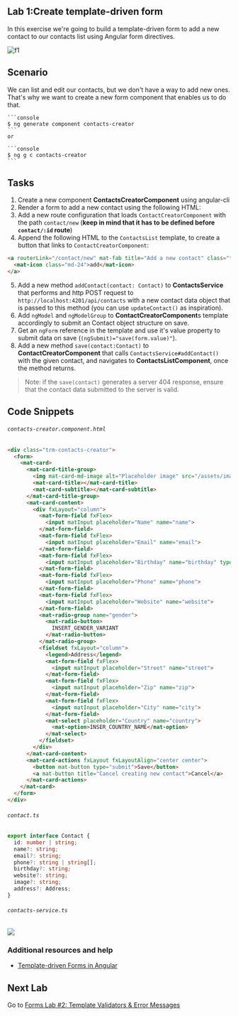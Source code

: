 ## Lab 1:Create template-driven form

In this exercise we're going to build a template-driven form to add a new contact to our contacts list using Angular form directives.

![f1](https://user-images.githubusercontent.com/210413/46901357-79843780-cf0e-11e8-9a26-47785fd26c22.jpg)


## Scenario

We can list and edit our contacts, but we don't have a way to add new ones. That's why we want to create a new form component that enables us to do that.

    ```console
    $ ng generate component contacts-creator
    ```
    or

    ```console
    $ ng g c contacts-creator
    ```
    
## Tasks

1. Create a new component **ContactsCreatorComponent** using angular-cli
2. Render a form to add a new contact using the following HTML:
3. Add a new route configuration that loads `ContactCreatorComponent` with the path `contact/new` (**keep in mind that it has to be defined before `contact/:id` route**)
4. Append the following HTML to the `ContactsList` template, to create a button that links to `ContactCreatorComponent`:

  ```html
  <a routerLink="/contact/new" mat-fab title="Add a new contact" class="trm-floating-button">
    <mat-icon class="md-24">add</mat-icon>
  </a>
  ```

5. Add a new method `addContact(contact: Contact)` to **ContactsService** that performs and http POST request to `http://localhost:4201/api/contacts` with a new contact data object that is passed to this method (you can use `updateContact()` as inspiration).
6. Add `ngModel` and `ngModelGroup` to **ContactCreatorComponent**s template accordingly to submit an Contact object structure on save.
7. Get an `ngForm` reference in the template and use it's value property to submit data on save (`(ngSubmit)="save(form.value)"`).
8. Add a new method `save(contact:Contact)` to  **ContactCreatorComponent** that calls `ContactsService#addContact()` with the given contact, and navigates to **ContactsListComponent**, once the method returns.


> Note: if the `save(contact)` generates a server 404 response, ensure that the contact data submitted to the server is valid.

## Code Snippets


###### `contacts-creator.component.html`

```html
<div class="trm-contacts-creator">
  <form>
    <mat-card>
      <mat-card-title-group>
        <img mat-card-md-image alt="Placeholder image" src="/assets/images/placeholder.png">
        <mat-card-title></mat-card-title>
        <mat-card-subtitle></mat-card-subtitle>
      </mat-card-title-group>
      <mat-card-content>
        <div fxLayout="column">
          <mat-form-field fxFlex>
            <input matInput placeholder="Name" name="name">
          </mat-form-field>
          <mat-form-field fxFlex>
            <input matInput placeholder="Email" name="email">
          </mat-form-field>
          <mat-form-field fxFlex>
            <input matInput placeholder="Birthday" name="birthday" type="date">
          </mat-form-field>
          <mat-form-field fxFlex>
            <input matInput placeholder="Phone" name="phone">
          </mat-form-field>
          <mat-form-field fxFlex>
            <input matInput placeholder="Website" name="website">
          </mat-form-field>
          <mat-radio-group name="gender">
            <mat-radio-button>
              INSERT_GENDER_VARIANT
            </mat-radio-button>
          </mat-radio-group>
          <fieldset fxLayout="column">
            <legend>Address</legend>
            <mat-form-field fxFlex>
              <input matInput placeholder="Street" name="street">
            </mat-form-field>
            <mat-form-field fxFlex>
              <input matInput placeholder="Zip" name="zip">
            </mat-form-field>
            <mat-form-field fxFlex>
              <input matInput placeholder="City" name="city">
            </mat-form-field>
            <mat-select placeholder="Country" name="country">
              <mat-option>INSER_COUNTRY_NAME</mat-option>
            </mat-select>
          </fieldset>
        </div>
      </mat-card-content>
      <mat-card-actions fxLayout fxLayoutAlign="center center">
        <button mat-button type="submit">Save</button>
        <a mat-button title="Cancel creating new contact">Cancel</a>
      </mat-card-actions>
    </mat-card>
  </form>
</div>  
```
  

###### `contact.ts`

```ts
export interface Contact {
  id: number | string;
  name?: string;
  email?: string;
  phone?: string | string[];
  birthday?: string;
  website?: string;
  image?: string;
  address?: Address;
}
```

###### `contacts-service.ts`

![](https://user-images.githubusercontent.com/210413/46901396-98cf9480-cf0f-11e8-8862-177631e9ee8a.png)
  
### Additional resources and help

- [Template-driven Forms in Angular](http://blog.thoughtram.io/angular/2016/03/21/template-driven-forms-in-angular-2.html)


## Next Lab

Go to [Forms Lab #2: Template Validators & Error Messages](/exercise-2_template-validators-and-error-messages.md)
